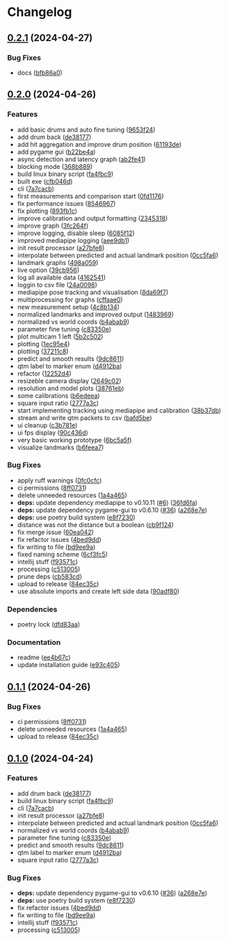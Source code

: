 # Changelog

## [0.2.1](https://github.com/Mouwrice/DrumPy/compare/v0.2.0...v0.2.1) (2024-04-27)


### Bug Fixes

* docs ([bfb86a0](https://github.com/Mouwrice/DrumPy/commit/bfb86a0342caeed2d36f748707dfb48e3844ecb2))

## [0.2.0](https://github.com/Mouwrice/DrumPy/compare/v0.1.1...v0.2.0) (2024-04-26)


### Features

* add basic drums and auto fine tuning ([9653f24](https://github.com/Mouwrice/DrumPy/commit/9653f244cfb8660dd5ae065bf459f6230d6dc4e9))
* add drum back ([de38177](https://github.com/Mouwrice/DrumPy/commit/de3817793984798ca07988fdd7fb2ceb1042f4f2))
* add hit aggregation and improve drum position ([61193de](https://github.com/Mouwrice/DrumPy/commit/61193de84ff6b3d9c6abf57312ea7e65d078b8f5))
* add pygame gui ([b22be4a](https://github.com/Mouwrice/DrumPy/commit/b22be4af2d5bfd26132ba7c3b255ad13b036656b))
* async detection and latency graph ([ab2fe41](https://github.com/Mouwrice/DrumPy/commit/ab2fe410f3d7fb9ab978b52211149e2f5572264f))
* blocking mode ([368b889](https://github.com/Mouwrice/DrumPy/commit/368b88962ca59e88909f7a1f5292618e7d868a4a))
* build linux binary script ([fa4fbc9](https://github.com/Mouwrice/DrumPy/commit/fa4fbc9a01be0269ffe7409ef65802f50f4d8c04))
* built exe ([cfb046d](https://github.com/Mouwrice/DrumPy/commit/cfb046d1599fb97ec0cb4c8e612261652ef0d24a))
* cli ([7a7cacb](https://github.com/Mouwrice/DrumPy/commit/7a7cacb53abcba28d0b719f9af0a04dc6fa33419))
* first measurements and comparison start ([0fd1176](https://github.com/Mouwrice/DrumPy/commit/0fd11762b14aa38ff5e948e1b38cfe925dd32249))
* fix performance issues ([8546967](https://github.com/Mouwrice/DrumPy/commit/854696722e3e7a0f7702358a11ad07807c38909e))
* fix plotting ([893fb1c](https://github.com/Mouwrice/DrumPy/commit/893fb1cbf9ece9c62a1f41a58ef8c3bd38824ec0))
* improve calibration and output formatting ([2345318](https://github.com/Mouwrice/DrumPy/commit/2345318ccbec3ce7925b0171739c10fa21c2aa76))
* improve graph ([3fc264f](https://github.com/Mouwrice/DrumPy/commit/3fc264f4fd5e1e59f1781f3962e2a23dc8b4793b))
* improve logging, disable sleep ([6085f12](https://github.com/Mouwrice/DrumPy/commit/6085f12414f71b4b64b4375a1fea005334eeed5d))
* improved mediapipe logging ([aee9db1](https://github.com/Mouwrice/DrumPy/commit/aee9db13f9bb96006b096258b874ceff25be84f0))
* init result processor ([a27bfe8](https://github.com/Mouwrice/DrumPy/commit/a27bfe8e7fefb897e7a4dd5bb38c036c58566c19))
* interpolate between predicted and actual landmark position ([0cc5fa6](https://github.com/Mouwrice/DrumPy/commit/0cc5fa674d07efed3df817151fcb78566bfe6bf0))
* landmark graphs ([498a059](https://github.com/Mouwrice/DrumPy/commit/498a0594b6901aa0588a2fc86cf06fe30a51cdc1))
* live option ([39cb956](https://github.com/Mouwrice/DrumPy/commit/39cb956fcecd07ba88c462c9479c3b2f45d0d6c4))
* log all available data ([4162541](https://github.com/Mouwrice/DrumPy/commit/4162541e0cfcbc48cc4e1bac934fb1fd3e92273c))
* loggin to csv file ([24a0098](https://github.com/Mouwrice/DrumPy/commit/24a009885fa3321b628256eb4fcbfc0bd96ef3f4))
* mediapipe pose tracking and visualisation ([8da69f7](https://github.com/Mouwrice/DrumPy/commit/8da69f7aadf383436f481d3e88771dde3c9975de))
* multiprocessing for graphs ([cffaae0](https://github.com/Mouwrice/DrumPy/commit/cffaae09f20eb4220c617a42835d3d5c82cf02ef))
* new measurement setup ([4c8b134](https://github.com/Mouwrice/DrumPy/commit/4c8b1348b3c91039693273a2b2c8cc8c1464ffc3))
* normalized landmarks and improved output ([1483969](https://github.com/Mouwrice/DrumPy/commit/1483969ee818eebf3abaecc514ef38c97ba0d0eb))
* normalized vs world coords ([b4abab9](https://github.com/Mouwrice/DrumPy/commit/b4abab9f1c1fb135f64fd191830a36786e1f0d52))
* parameter fine tuning ([c83350e](https://github.com/Mouwrice/DrumPy/commit/c83350eb103203cfd13d001a11df267c446d504b))
* plot multicam 1 left ([5b2c502](https://github.com/Mouwrice/DrumPy/commit/5b2c5022361b09e0ed285179bb54185c7e88255b))
* plotting ([1ec95e4](https://github.com/Mouwrice/DrumPy/commit/1ec95e4a30af6f9cd9f34fcbf6655670dc495d37))
* plotting ([37211c8](https://github.com/Mouwrice/DrumPy/commit/37211c81e87ebeadd0507376c90a2828637067f8))
* predict and smooth results ([9dc8611](https://github.com/Mouwrice/DrumPy/commit/9dc8611357221844ec8ecdacfb5ead9874d37a68))
* qtm label to marker enum ([d4912ba](https://github.com/Mouwrice/DrumPy/commit/d4912babb3b880d87ef9d109b9e222e446fd64e8))
* refactor ([12252d4](https://github.com/Mouwrice/DrumPy/commit/12252d41fe3dc0bcaa1d694756f3861d090ac7b7))
* resizeble camera display ([2649c02](https://github.com/Mouwrice/DrumPy/commit/2649c0239d793a33deeadacd91e6d01034619711))
* resolution and model plots ([38761eb](https://github.com/Mouwrice/DrumPy/commit/38761ebfd4966ffa2a3e6a9971769f02c81fc47d))
* some calibrations ([b6edeea](https://github.com/Mouwrice/DrumPy/commit/b6edeeac07ea67f1e964afd08c26138c84ae95f0))
* square input ratio ([2777a3c](https://github.com/Mouwrice/DrumPy/commit/2777a3c50d7c034ddf88453d0cab895209b9649c))
* start implementing tracking using mediapipe and calibration ([38b37db](https://github.com/Mouwrice/DrumPy/commit/38b37dbb5d56d58ab50dd648bda380854c97caba))
* stream and write qtm packets to csv ([bafd5be](https://github.com/Mouwrice/DrumPy/commit/bafd5be783ae35166dad9b1365c4e5a0be86653a))
* ui cleanup ([c3b781e](https://github.com/Mouwrice/DrumPy/commit/c3b781e282fc867f58d96f8bd31d89c0bd44bd4c))
* ui fps display ([90c436d](https://github.com/Mouwrice/DrumPy/commit/90c436d51ef6fb52f0c492875ffd9e3df62cb634))
* very basic working prototype ([6bc5a5f](https://github.com/Mouwrice/DrumPy/commit/6bc5a5f82421e7122d4d5d2c98c572101d16529b))
* visualize landmarks ([b6feea7](https://github.com/Mouwrice/DrumPy/commit/b6feea7db770fb50d90e37f203161a60b730796b))


### Bug Fixes

* apply ruff warnings ([0fc0cfc](https://github.com/Mouwrice/DrumPy/commit/0fc0cfce6c2bce154c56664e536e6cb963782c9b))
* ci permissions ([8ff0731](https://github.com/Mouwrice/DrumPy/commit/8ff0731b32cff55c94b7961e4ba372c461feefd6))
* delete unneeded resources ([1a4a465](https://github.com/Mouwrice/DrumPy/commit/1a4a46546bc93393b683d937e08881c957b21d21))
* **deps:** update dependency mediapipe to v0.10.11 ([#6](https://github.com/Mouwrice/DrumPy/issues/6)) ([36fd6fa](https://github.com/Mouwrice/DrumPy/commit/36fd6fa04c4361574ad9bcfcad9b7a12b5b7cbb4))
* **deps:** update dependency pygame-gui to v0.6.10 ([#36](https://github.com/Mouwrice/DrumPy/issues/36)) ([a268e7e](https://github.com/Mouwrice/DrumPy/commit/a268e7e548dcd581bc9b43b322d059c894951f4a))
* **deps:** use poetry build system ([e8f7230](https://github.com/Mouwrice/DrumPy/commit/e8f72308161b0fa58296607427febdb21f6eb455))
* distance was not the distance but a boolean ([cb9f124](https://github.com/Mouwrice/DrumPy/commit/cb9f1242038b8ee33d552f9ccff0b6ec456238ec))
* fix merge issue ([60ea042](https://github.com/Mouwrice/DrumPy/commit/60ea042274c1d59a8213638e2c38c6923c63fa2d))
* fix refactor issues ([4bed9dd](https://github.com/Mouwrice/DrumPy/commit/4bed9ddb551fffc511b1779aec962c996b7a17c6))
* fix writing to file ([bd9ee9a](https://github.com/Mouwrice/DrumPy/commit/bd9ee9a032fdc344f15b2de408e84fbbaef10672))
* fixed naming scheme ([6cf3fc5](https://github.com/Mouwrice/DrumPy/commit/6cf3fc50c81888848516a1e3630f10f0e8b91b6d))
* intellij stuff ([f93571c](https://github.com/Mouwrice/DrumPy/commit/f93571c58e588dbb5a080055e74316a45fd4dd16))
* processing ([c513005](https://github.com/Mouwrice/DrumPy/commit/c5130056ff44817c7052019cad088b723fad4f39))
* prune deps ([cb583cd](https://github.com/Mouwrice/DrumPy/commit/cb583cda97afcd65b098bfd6141890315457f998))
* upload to release ([84ec35c](https://github.com/Mouwrice/DrumPy/commit/84ec35c06c733c83a3ab4be709bec3eeeb564eab))
* use absolute imports and create left side data ([90adf80](https://github.com/Mouwrice/DrumPy/commit/90adf80e173c151f5b3f782ba77d568ba0df33b6))


### Dependencies

* poetry lock ([dfd83aa](https://github.com/Mouwrice/DrumPy/commit/dfd83aafef2823491e8985a66c16c3f05c439657))


### Documentation

* readme ([ee4b67c](https://github.com/Mouwrice/DrumPy/commit/ee4b67cff508d9ab0cc4d78f2eb3f12648702e38))
* update installation guide ([e93c405](https://github.com/Mouwrice/DrumPy/commit/e93c40578544ad43190a6189e213828f8d5fb4b3))

## [0.1.1](https://github.com/Mouwrice/DrumPy/compare/v0.1.0...v0.1.1) (2024-04-26)


### Bug Fixes

* ci permissions ([8ff0731](https://github.com/Mouwrice/DrumPy/commit/8ff0731b32cff55c94b7961e4ba372c461feefd6))
* delete unneeded resources ([1a4a465](https://github.com/Mouwrice/DrumPy/commit/1a4a46546bc93393b683d937e08881c957b21d21))
* upload to release ([84ec35c](https://github.com/Mouwrice/DrumPy/commit/84ec35c06c733c83a3ab4be709bec3eeeb564eab))

## [0.1.0](https://github.com/Mouwrice/DrumPy/compare/v0.0.1...v0.1.0) (2024-04-24)


### Features

* add drum back ([de38177](https://github.com/Mouwrice/DrumPy/commit/de3817793984798ca07988fdd7fb2ceb1042f4f2))
* build linux binary script ([fa4fbc9](https://github.com/Mouwrice/DrumPy/commit/fa4fbc9a01be0269ffe7409ef65802f50f4d8c04))
* cli ([7a7cacb](https://github.com/Mouwrice/DrumPy/commit/7a7cacb53abcba28d0b719f9af0a04dc6fa33419))
* init result processor ([a27bfe8](https://github.com/Mouwrice/DrumPy/commit/a27bfe8e7fefb897e7a4dd5bb38c036c58566c19))
* interpolate between predicted and actual landmark position ([0cc5fa6](https://github.com/Mouwrice/DrumPy/commit/0cc5fa674d07efed3df817151fcb78566bfe6bf0))
* normalized vs world coords ([b4abab9](https://github.com/Mouwrice/DrumPy/commit/b4abab9f1c1fb135f64fd191830a36786e1f0d52))
* parameter fine tuning ([c83350e](https://github.com/Mouwrice/DrumPy/commit/c83350eb103203cfd13d001a11df267c446d504b))
* predict and smooth results ([9dc8611](https://github.com/Mouwrice/DrumPy/commit/9dc8611357221844ec8ecdacfb5ead9874d37a68))
* qtm label to marker enum ([d4912ba](https://github.com/Mouwrice/DrumPy/commit/d4912babb3b880d87ef9d109b9e222e446fd64e8))
* square input ratio ([2777a3c](https://github.com/Mouwrice/DrumPy/commit/2777a3c50d7c034ddf88453d0cab895209b9649c))


### Bug Fixes

* **deps:** update dependency pygame-gui to v0.6.10 ([#36](https://github.com/Mouwrice/DrumPy/issues/36)) ([a268e7e](https://github.com/Mouwrice/DrumPy/commit/a268e7e548dcd581bc9b43b322d059c894951f4a))
* **deps:** use poetry build system ([e8f7230](https://github.com/Mouwrice/DrumPy/commit/e8f72308161b0fa58296607427febdb21f6eb455))
* fix refactor issues ([4bed9dd](https://github.com/Mouwrice/DrumPy/commit/4bed9ddb551fffc511b1779aec962c996b7a17c6))
* fix writing to file ([bd9ee9a](https://github.com/Mouwrice/DrumPy/commit/bd9ee9a032fdc344f15b2de408e84fbbaef10672))
* intellij stuff ([f93571c](https://github.com/Mouwrice/DrumPy/commit/f93571c58e588dbb5a080055e74316a45fd4dd16))
* processing ([c513005](https://github.com/Mouwrice/DrumPy/commit/c5130056ff44817c7052019cad088b723fad4f39))
